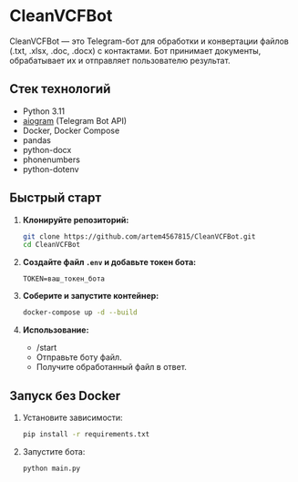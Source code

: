 
# CleanVCFBot

CleanVCFBot — это Telegram-бот для обработки и конвертации файлов (.txt, .xlsx, .doc, .docx) с контактами. Бот принимает документы, обрабатывает их и отправляет пользователю результат.

## Стек технологий

- Python 3.11
- [aiogram](https://github.com/aiogram/aiogram) (Telegram Bot API)
- Docker, Docker Compose
- pandas
- python-docx
- phonenumbers
- python-dotenv

## Быстрый старт

1. **Клонируйте репозиторий:**
   ```bash
   git clone https://github.com/artem4567815/CleanVCFBot.git
   cd CleanVCFBot
   ```

2. **Создайте файл `.env` и добавьте токен бота:**
   ```
   TOKEN=ваш_токен_бота
   ```

3. **Соберите и запустите контейнер:**
   ```bash
   docker-compose up -d --build
   ```

4. **Использование:**
   - /start
   - Отправьте боту файл.
   - Получите обработанный файл в ответ.

## Запуск без Docker

1. Установите зависимости:
   ```bash
   pip install -r requirements.txt
   ```
2. Запустите бота:
   ```bash
   python main.py
   ```

